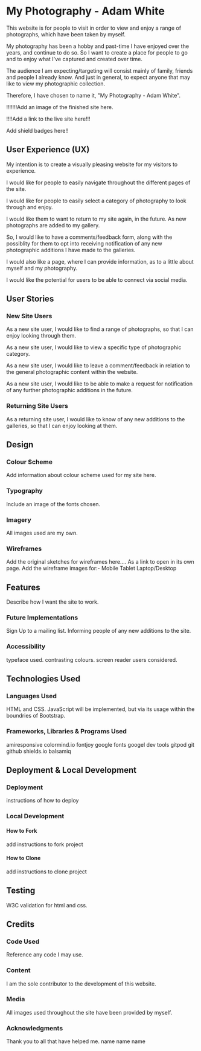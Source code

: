 # My Photography - Adam White

This website is for people to visit in order to view and enjoy a range of photographs, which have been taken by myself.

My photography has been a hobby and past-time I have enjoyed over the years, and continue to do so.
So I want to create a place for people to go and to enjoy what I've captured and created over time.

The audience I am expecting/targeting will consist mainly of family, friends and people I already know. 
And just in general, to expect anyone that may like to view my photographic collection.

Therefore, I have chosen to name it, "My Photography - Adam White". 


!!!!!!!Add an image of the finished site here.

!!!!Add a link to the live site here!!!

Add shield badges here!!

## User Experience (UX)

My intention is to create a visually pleasing website for my visitors to experience.

I would like for people to easily navigate throughout the different pages of the site.

I would like for people to easily select a category of photography to look through and enjoy.

I would like them to want to return to my site again, in the future. As new photographs are added to my gallery.

So, I would like to have a comments/feedback form, along with the possiblity for them to opt into receiving notification
of any new photographic additions I have made to the galleries.

I would also like a page, where I can provide information, as to a little about myself and my photography.

I would like the potential for users to be able to connect via social media. 

## User Stories
### New Site Users

As a new site user, I would like to find a range of photographs, so that I can enjoy looking through them.

As a new site user, I would like to view a specific type of photographic category.

As a new site user, I would like to leave a comment/feedback in relation to the general photographic content within the website.

As a new site user, I would like to be able to make a request for notification of any further photographic additions in the future.

### Returning Site Users

As a returning site user, I would like to know of any new additions to the galleries, so that I can enjoy looking at them.

## Design

### Colour Scheme

Add information about colour scheme used for my site here. 

### Typography

Include an image of the fonts chosen.

### Imagery

All images used are my own. 

### Wireframes

Add the original sketches for wireframes here.... As a link to open in its own page.
Add the wireframe images for:-
Mobile
Tablet
Laptop/Desktop

## Features

Describe how I want the site to work.

### Future Implementations

Sign Up to a mailing list. Informing people of any new additions to the site. 

### Accessibility

typeface used. 
contrasting colours.
screen reader users considered.

## Technologies Used

### Languages Used

HTML and CSS.
JavaScript will be implemented, but via its usage within the boundries of Bootstrap.

### Frameworks, Libraries & Programs Used

amiresponsive
colormind.io
fontjoy
google fonts
googel dev tools
gitpod
git
github
shields.io
balsamiq

## Deployment & Local Development

### Deployment

instructions of how to deploy 

### Local Development

#### How to Fork

add instructions to fork project

#### How to Clone

add instructions to clone project 

## Testing

W3C validation for html and css.

## Credits

### Code Used

Reference any code I may use.

### Content

I am the sole contributor to the development of this website.

### Media

All images used throughout the site have been provided by myself.
  
### Acknowledgments

Thank you to all that have helped me. 
name
name
name
